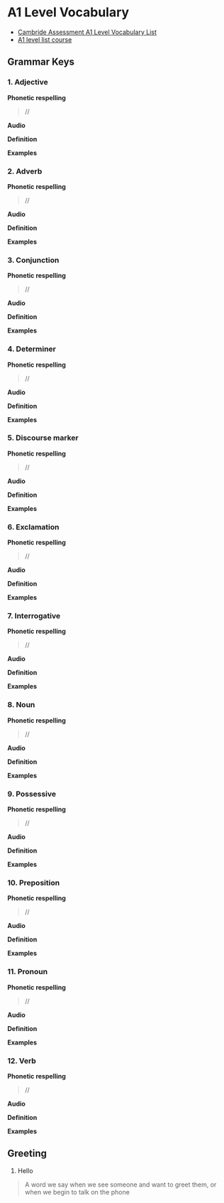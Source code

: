 # A1 Level Vocabulary

- [Cambride Assessment A1 Level Vocabulary List](https://www.cambridgeenglish.org/images/149681-yle-flyers-word-list.pdf)
- [A1 level list course](https://langeek.co/en/vocab/category/1/a1-level)

## Grammar Keys

### 1. Adjective

**Phonetic respelling**

> //

**Audio**

<JsbaseWordAudio word="Adjective"></JsbaseWordAudio>

**Definition**

>

**Examples**

>

### 2. Adverb

**Phonetic respelling**

> //

**Audio**

<JsbaseWordAudio word="Adverb"></JsbaseWordAudio>

**Definition**

>

**Examples**

>

### 3. Conjunction

**Phonetic respelling**

> //

**Audio**

<JsbaseWordAudio word="Conjunction"></JsbaseWordAudio>

**Definition**

>

**Examples**

>

### 4. Determiner

**Phonetic respelling**

> //

**Audio**

<JsbaseWordAudio word="Determiner"></JsbaseWordAudio>

**Definition**

>

**Examples**

>

### 5. Discourse marker

**Phonetic respelling**

> //

**Audio**

<JsbaseWordAudio word="Discourse marker"></JsbaseWordAudio>

**Definition**

>

**Examples**

>

### 6. Exclamation

**Phonetic respelling**

> //

**Audio**

<JsbaseWordAudio word="Exclamation"></JsbaseWordAudio>

**Definition**

>

**Examples**

>

### 7. Interrogative

**Phonetic respelling**

> //

**Audio**

<JsbaseWordAudio word="Interrogative"></JsbaseWordAudio>

**Definition**

>

**Examples**

>

### 8. Noun

**Phonetic respelling**

> //

**Audio**

<JsbaseWordAudio word="Noun"></JsbaseWordAudio>

**Definition**

>

**Examples**

>

### 9. Possessive

**Phonetic respelling**

> //

**Audio**

<JsbaseWordAudio word="Possessive"></JsbaseWordAudio>

**Definition**

>

**Examples**

>

### 10. Preposition

**Phonetic respelling**

> //

**Audio**

<JsbaseWordAudio word="Preposition"></JsbaseWordAudio>

**Definition**

>

**Examples**

>

### 11. Pronoun

**Phonetic respelling**

> //

**Audio**

<JsbaseWordAudio word="Pronoun"></JsbaseWordAudio>

**Definition**

>

**Examples**

>

### 12. Verb

**Phonetic respelling**

> //

**Audio**

<JsbaseWordAudio word="Verb"></JsbaseWordAudio>

**Definition**

>

**Examples**

>

## Greeting

1. Hello

> A word we say when we see someone and want to greet them, or when we begin to talk on the phone

<JsbaseAudio src="https://tts.langeek.co/read?text=aGVsbG8&hash=d1f66a7d200d18df8bc08774fbdab188b641b225&lang=en&cache-only=0"></JsbaseAudio>
